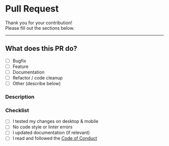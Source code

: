 # Pull Request

Thank you for your contribution!  
Please fill out the sections below.

---

## What does this PR do?

- [ ] Bugfix
- [ ] Feature
- [ ] Documentation
- [ ] Refactor / code cleanup
- [ ] Other (describe below)

### Description

<!-- Describe your changes, and what issue/feature they address. Link to any relevant issues. -->

### Checklist

- [ ] I tested my changes on desktop & mobile
- [ ] No code style or linter errors
- [ ] I updated documentation (if relevant)
- [ ] I read and followed the [Code of Conduct](CODE_OF_CONDUCT.md)
